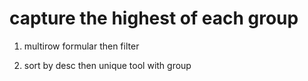 # capture the highest of each group

1) multirow formular then filter

2) sort by desc then unique tool with group
